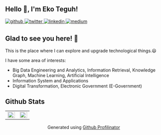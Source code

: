 ## Hello 👋, I'm Eko Teguh!
  
<a href="https://github.com/ekotwidodo" target="_blank">
  <img src=https://img.shields.io/badge/github-%2324292e.svg?&style=for-the-badge&logo=github&logoColor=white alt=github style="margin-bottom: 5px;" />
</a>
<a href="https://twitter.com/ekotwidodo" target="_blank">
  <img src=https://img.shields.io/badge/twitter-%2300acee.svg?&style=for-the-badge&logo=twitter&logoColor=white alt=twitter style="margin-bottom: 5px;" />
</a>
<a href="https://linkedin.com/in/ekoteguh" target="_blank">
  <img src=https://img.shields.io/badge/linkedin-%231E77B5.svg?&style=for-the-badge&logo=linkedin&logoColor=white alt=linkedin style="margin-bottom: 5px;" />
</a>
<a href="https://medium.com/@ekoteguh" target="_blank">
  <img src=https://img.shields.io/badge/medium-%23292929.svg?&style=for-the-badge&logo=medium&logoColor=white alt=medium style="margin-bottom: 5px;" />
</a>

## Glad to see you here! 🤝

This is the place where I can explore and upgrade technological things.😃

I have some area of interests:
- Big Data Engineering and Analytics, Information Retrieval, Knowledge Graph, Machine Learning, Artificial Intelligence
- Information System and Applications
- Digital Transformation, Electronic Government (E-Government)
  
## Github Stats  
<table>
  <tr>
    <td valign="top" width="50%">
      <img src="https://github-readme-stats.vercel.app/api?username=ekotwidodo&show_icons=true&count_private=true&hide_border=true" align="left" style="width: 100%" />
    </td>
    <td valign="top" width="50%">
      <img src="https://github-readme-stats.vercel.app/api/top-langs/?username=ekotwidodo&hide_border=true&layout=compact" align="left" style="width: 100%" />
    </td>
  </tr>
</table>  

<div align="center">
  Generated using <a href="https://profilinator.rishav.dev/" target="_blank">Github Profilinator</a>
</div>
